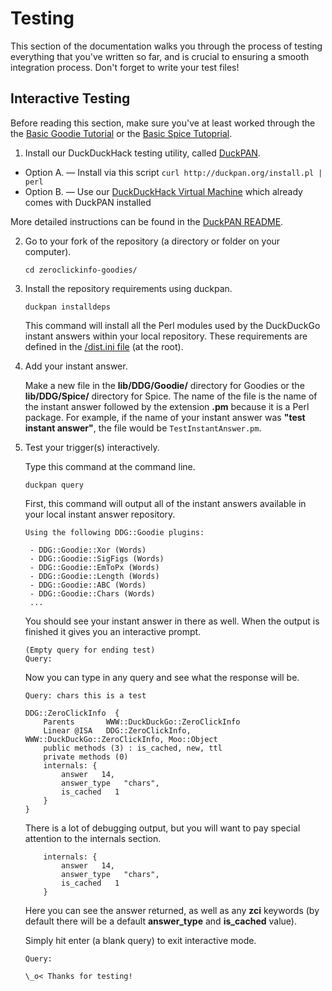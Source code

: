 # Testing

This section of the documentation walks you through the process of testing everything that you've written so far, and is crucial to ensuring a smooth integration process. Don't forget to write your test files!

## Interactive Testing
Before reading this section, make sure you've at least worked through the the [Basic Goodie Tutorial](https://github.com/duckduckgo/duckduckgo-documentation/blob/master/duckduckhack/goodie/goodie_basic_tutorial.md) or the [Basic Spice Tutoprial](https://github.com/duckduckgo/duckduckgo-documentation/blob/master/duckduckhack/spice/spice_basic_tutorial.md).

1. Install our DuckDuckHack testing utility, called [DuckPAN](https://github.com/duckduckgo/p5-app-duckpan).
  - Option A. &mdash; Install via this script `curl http://duckpan.org/install.pl | perl`
  - Option B. &mdash; Use our [DuckDuckHack Virtual Machine](https://github.com/duckduckgo/p5-app-duckpan#duckduckhack-development-virtual-machine) which already comes with DuckPAN installed

  More detailed instructions can be found in the [DuckPAN README](https://github.com/duckduckgo/p5-app-duckpan/blob/master/README.md).

2. Go to your fork of the repository (a directory or folder on your computer).

    ```shell
    cd zeroclickinfo-goodies/
    ```

3. Install the repository requirements using duckpan.

    ```shell
    duckpan installdeps
    ```

    This command will install all the Perl modules used by the DuckDuckGo instant answers within your local repository. These requirements are defined in the [/dist.ini file](http://blog.urth.org/2010/06/walking-through-a-real-distini.html) (at the root).

4. Add your instant answer.

    Make a new file in the **lib/DDG/Goodie/** directory for Goodies or the **lib/DDG/Spice/** directory for Spice. The name of the file is the name of the instant answer followed by the extension **.pm** because it is a Perl package. For example, if the name of your instant answer was **"test instant answer"**, the file would be `TestInstantAnswer.pm`.

5. Test your trigger(s) interactively.

    Type this command at the command line.

    ```shell
    duckpan query
    ```

    First, this command will output all of the instant answers available in your local instant answer repository.

    ```shell
    Using the following DDG::Goodie plugins:

     - DDG::Goodie::Xor (Words)
     - DDG::Goodie::SigFigs (Words)
     - DDG::Goodie::EmToPx (Words)
     - DDG::Goodie::Length (Words)
     - DDG::Goodie::ABC (Words)
     - DDG::Goodie::Chars (Words)
     ...
    ```

    You should see your instant answer in there as well. When the output is finished it gives you an interactive prompt.

    ```shell
    (Empty query for ending test)
    Query:
    ```

    Now you can type in any query and see what the response will be.

    ```shell
    Query: chars this is a test

    DDG::ZeroClickInfo  {
        Parents       WWW::DuckDuckGo::ZeroClickInfo
        Linear @ISA   DDG::ZeroClickInfo, WWW::DuckDuckGo::ZeroClickInfo, Moo::Object
        public methods (3) : is_cached, new, ttl
        private methods (0)
        internals: {
            answer   14,
            answer_type   "chars",
            is_cached   1
        }
    }
    ```

    There is a lot of debugging output, but you will want to pay special attention to the internals section.

    ```shell
        internals: {
            answer   14,
            answer_type   "chars",
            is_cached   1
        }
    ```

    Here you can see the answer returned, as well as any **zci** keywords (by default there will be a default **answer\_type** and **is\_cached** value).

    Simply hit enter (a blank query) to exit interactive mode.

    ```shell
    Query:

    \_o< Thanks for testing!
    ```
